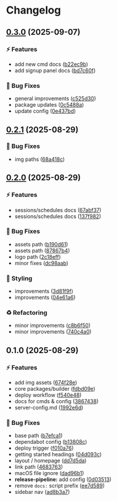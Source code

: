 # Changelog

## [0.3.0](https://github.com/sessionsbot/docs/compare/v0.2.1...v0.3.0) (2025-09-07)

### ⚡️ Features

* add new cmd docs ([b22ec9b](https://github.com/sessionsbot/docs/commit/b22ec9bc65f1a2869d7b9e04ac83337c1f9421aa))
* add signup panel docs ([bd7c60f](https://github.com/sessionsbot/docs/commit/bd7c60f9bc48e70d995622b2713761a0840e6bc5))

### 🐞 Bug Fixes

* general improvements ([c525d30](https://github.com/sessionsbot/docs/commit/c525d30e0c7875abcf7f914f8457c3ee83bc70e0))
* package updates ([0c5488a](https://github.com/sessionsbot/docs/commit/0c5488a11db86b7a54d3d7432ff53419af971df1))
* update config ([0e437bd](https://github.com/sessionsbot/docs/commit/0e437bd4464709cbe99487ca77946b8af394c393))

## [0.2.1](https://github.com/sessionsbot/docs/compare/v0.2.0...v0.2.1) (2025-08-29)

### 🐞 Bug Fixes

* img paths ([68a418c](https://github.com/sessionsbot/docs/commit/68a418ca51d9ccb9505bf25153d5ce35b73cfa3c))

## [0.2.0](https://github.com/sessionsbot/docs/compare/v0.1.0...v0.2.0) (2025-08-29)

### ⚡️ Features

* sessions/schedules docs ([67abf37](https://github.com/sessionsbot/docs/commit/67abf37713414092378a0f117f4ec3eb335b91ba))
* sessions/schedules docs ([137f982](https://github.com/sessionsbot/docs/commit/137f982aef7616141c661f1dc6a0e723021c8f27))

### 🐞 Bug Fixes

* assets path ([b190d61](https://github.com/sessionsbot/docs/commit/b190d61a09573aeff18eb5a97f80bc0538cee176))
* assets path ([87867b4](https://github.com/sessionsbot/docs/commit/87867b46adf279bd979a23c123125e1a7d3985c9))
* logo path ([2c18eff](https://github.com/sessionsbot/docs/commit/2c18eff3fd489ff01d9b9796dca95915f235bfff))
* minor fixes ([dc98aab](https://github.com/sessionsbot/docs/commit/dc98aab6dcb12638ed2de3641aa9625a236e27f1))

### 🎨 Styling

* improvements ([3d81f9f](https://github.com/sessionsbot/docs/commit/3d81f9f993c7d6ad96ea5b9129d0d206ab26b794))
* improvements ([04e61a6](https://github.com/sessionsbot/docs/commit/04e61a66b4ec37733fb8a6adee19ebeed9def458))

### ♻️ Refactoring

* minor improvements ([c8b6f50](https://github.com/sessionsbot/docs/commit/c8b6f509ff499c27107d776d363e0fe31d6561cc))
* minor improvements ([740c4a0](https://github.com/sessionsbot/docs/commit/740c4a079e3395458e5c74adcf2c7545c7eed5f9))

## 0.1.0 (2025-08-29)

### ⚡️ Features

* add img assets ([674f28e](https://github.com/sessionsbot/docs/commit/674f28e5412d56d3d9164affd6630d90689c2f0e))
* core packages/builder ([fdbd09e](https://github.com/sessionsbot/docs/commit/fdbd09eb8fb00f6daf6919cc6e64e51a325c45b4))
* deploy workflow ([f540e48](https://github.com/sessionsbot/docs/commit/f540e48b2f5acb1ebda5b8b10dc6a6b3d7e376aa))
* docs for cmds & config ([3867438](https://github.com/sessionsbot/docs/commit/3867438fb2dbf02f3e68bd5f8c55377e939b7e5b))
* server-config.md ([1992e6d](https://github.com/sessionsbot/docs/commit/1992e6d1559e27994a4066aecd557fa51f5e015c))

### 🐞 Bug Fixes

* base path ([b7efca1](https://github.com/sessionsbot/docs/commit/b7efca141899350cb129171285fd6f77712d2308))
* dependabot config ([b13808c](https://github.com/sessionsbot/docs/commit/b13808c56c2ca73da5bab8674d87f4ea72585ba0))
* deploy trigger ([f010a76](https://github.com/sessionsbot/docs/commit/f010a76627b29e629612c4a7fc3eab39963a0d8d))
* getting started headings ([04d093c](https://github.com/sessionsbot/docs/commit/04d093ce65eb3cede660bb5aeac80c960df297e9))
* layout / homepage ([dd7d5da](https://github.com/sessionsbot/docs/commit/dd7d5dae2992895f6e57161777beac713f32984f))
* link path ([4683763](https://github.com/sessionsbot/docs/commit/46837636364778db2b5968f9e38e252b22b67522))
* macOS file ignore ([dad96b1](https://github.com/sessionsbot/docs/commit/dad96b1f3b969a51d6aba54d5c3840cd88fa3934))
* **release-pipeline:** add config ([0d03513](https://github.com/sessionsbot/docs/commit/0d03513c437033d2f72a9457b1234147eb760b33))
* remove `docs:` script prefix ([ee7d589](https://github.com/sessionsbot/docs/commit/ee7d589c4c89f7abba390abdba10085e6706dd5b))
* sidebar nav ([ad8b3a7](https://github.com/sessionsbot/docs/commit/ad8b3a7bf9936fcb461928978d9934ffbc78e918))
